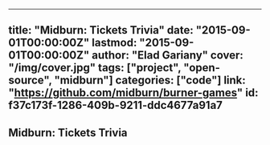
---
title: "Midburn: Tickets Trivia"
date: "2015-09-01T00:00:00Z"
lastmod: "2015-09-01T00:00:00Z"
author: "Elad Gariany"
cover: "/img/cover.jpg"
tags: ["project", "open-source", "midburn"]
categories: ["code"]
link: "https://github.com/midburn/burner-games"
id: f37c173f-1286-409b-9211-ddc4677a91a7
---

## Midburn: Tickets Trivia

